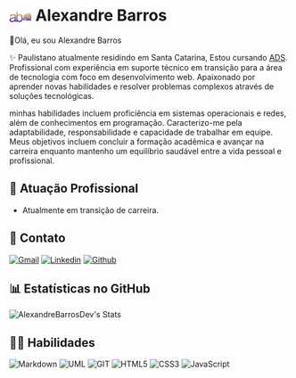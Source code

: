
<h1>
     <img align="center" width="40px" src="https://github.com/AlexandreBarrosDev/Portfolio/blob/a181037b648ee34bac842a738b38cfa30c15d2da/imagens/logoab.svg"></a>
    <span>Alexandre Barros</span>
</h1>

👋Olá, eu sou Alexandre Barros 

✨ Paulistano atualmente residindo em Santa Catarina, Estou cursando [ADS](https://www.unisociesc.com.br/). Profissional com experiência em suporte técnico em transição para a área de tecnologia com foco em desenvolvimento web. Apaixonado por aprender novas habilidades e resolver problemas complexos através de soluções tecnológicas.

minhas habilidades incluem proficiência em sistemas operacionais e redes, além de conhecimentos em programação. Caracterizo-me pela adaptabilidade, responsabilidade e capacidade de trabalhar em equipe. Meus objetivos incluem concluir a formação acadêmica e avançar na carreira enquanto mantenho um equilíbrio saudável entre a vida pessoal e profissional.

## 🏢 **Atuação Profissional**
- Atualmente em transição de carreira.

## 📧 **Contato**

[![Gmail](https://img.shields.io/badge/gmail-%233c3c6c?style=for-the-badge&logo=Gmail&logoColor=%23ffcc00
)](alexandrebarros.dev@gmail.com)
[![Linkedin](https://img.shields.io/badge/linkedin-%233c3c6c?style=for-the-badge&logo=Linkedin&logoColor=%23ffcc00
)](https://www.linkedin.com/in/alexandrebarrosdev)
[![Github](https://img.shields.io/badge/github-%233c3c6c?style=for-the-badge&logo=Github&logoColor=%23ffcc00
)](https://github.com/AlexandreBarrosDev)

## 📊 Estatísticas no GitHub

![AlexandreBarrosDev's Stats](https://github-readme-stats.vercel.app/api?username=AlexandreBarrosDev&theme=shades-of-purple&show_icons=true&hide_border=true&count_private=true)

## 🤹‍♂️ Habilidades

![Markdown](https://img.shields.io/badge/markdown-%233c3c6c?style=for-the-badge&logo=markdown&logoColor=%23ffcc00)
![UML](https://img.shields.io/badge/uml-%233c3c6c?style=for-the-badge&logo=UML&logoColor=%23ffcc00)
![GIT](https://img.shields.io/badge/git-%233c3c6c?style=for-the-badge&logo=Git&logoColor=%23ffcc00&logoSize=auto)
![HTML5](https://img.shields.io/badge/html-%233c3c6c?style=for-the-badge&logo=HTML5&logoColor=%23ffcc00)
![CSS3](https://img.shields.io/badge/css-%233c3c6c?style=for-the-badge&logo=CSS3&logoColor=%23ffcc00)
![JavaScript](https://img.shields.io/badge/javascript-%233c3c6c?style=for-the-badge&logo=javascript&logoColor=%23ffcc00)
